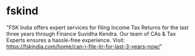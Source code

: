 # fskind
"FSK India offers expert services for filing Income Tax Returns for the last three years through Finance Suvidha Kendra. Our team of CAs &amp; Tax Experts ensures a hassle-free experience. Visit: https://fskindia.com/home/can-i-file-itr-for-last-3-years-now/"
